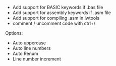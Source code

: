 - Add support for BASIC keywords if .bas file
- Add support for assembly keywords if .asm file
- Add support for compiling .asm in lwtools
- comment / uncomment code with ctrl+/

Options:
- Auto uppercase
- Auto line numbers
- Auto Renum
- Line number increment